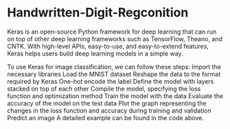 # Handwritten-Digit-Regconition
Keras is an open-source Python framework for deep learning that can run on top of other deep learning frameworks such as TensorFlow, Theano, and CNTK. With high-level APIs, easy-to-use, and easy-to-extend features, Keras helps users build deep learning models in a simple way.

To use Keras for image classification, we can follow these steps:
Import the necessary libraries
Load the MNIST dataset
Reshape the data to the format required by Keras
One-hot encode the label
Define the model with layers stacked on top of each other
Compile the model, specifying the loss function and optimization method
Train the model with the data
Evaluate the accuracy of the model on the test data
Plot the graph representing the changes in the loss function and accuracy during training and validation
Predict an image
A detailed example can be found in the code above.
